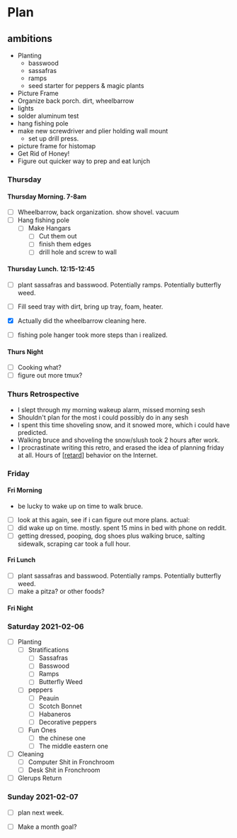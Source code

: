 # Plan

## ambitions

- Planting
  - basswood
  - sassafras
  - ramps
  - seed starter for peppers & magic plants
- Picture Frame
- Organize back porch. dirt, wheelbarrow
- lights
- solder aluminum test
- hang fishing pole
- make new screwdriver and plier holding wall mount
  - set up drill press.
- picture frame for histomap
- Get Rid of Honey!
- Figure out quicker way to prep and eat lunjch

### Thursday

#### Thursday Morning. 7-8am

- [ ] Wheelbarrow, back organization. show shovel. vacuum
- [ ] Hang fishing pole
  - [ ] Make Hangars
    - [ ] Cut them out
    - [ ] finish them edges
    - [ ] drill hole and screw to wall

#### Thursday Lunch. 12:15-12:45

- [ ] plant sassafras and basswood. Potentially ramps. Potentially butterfly weed.
- [ ] Fill seed tray with dirt, bring up tray, foam, heater.

- [x] Actually did the wheelbarrow cleaning here. 
- [ ] fishing pole hanger took more steps than i realized. 

#### Thurs Night

- [ ] Cooking what?
- [ ] figure out more tmux?

### Thurs Retrospective

- I slept through my morning wakeup alarm, missed morning sesh
- Shouldn't plan for the most i could possibly do in any sesh
- I spent this time shoveling snow, and it snowed more, which i could have predicted. 
- Walking bruce and shoveling the snow/slush took 2 hours after work. 
- I procrastinate writing this retro, and erased the idea of planning friday at all. Hours of [[retard]] behavior on the Internet. 

### Friday

#### Fri Morning
- be lucky to wake up on time to walk bruce.
- [ ] look at this again, see if i can figure out more plans.
actual:
- [ ] did wake up on time. mostly. spent 15 mins in bed with phone on reddit. 
- [ ] getting dressed, pooping, dog shoes plus walking bruce, salting sidewalk, scraping car took a full hour. 

#### Fri Lunch
- [ ] plant sassafras and basswood. Potentially ramps. Potentially butterfly weed.
- [ ] make a pitza? or other foods?

#### Fri Night

### Saturday 2021-02-06
- [ ] Planting
  - [ ] Stratifications
    - [ ] Sassafras
    - [ ] Basswood
    - [ ] Ramps
    - [ ] Butterfly Weed
  - [ ] peppers
    - [ ] Peauin
    - [ ] Scotch Bonnet
    - [ ] Habaneros
    - [ ] Decorative peppers
  - [ ] Fun Ones
    - [ ] the chinese one
    - [ ] The middle eastern one

- [ ] Cleaning
  - [ ] Computer Shit in Fronchroom
  - [ ] Desk Shit in Fronchroom

- [ ] Glerups Return

### Sunday 2021-02-07
- [ ] plan next week. 
- [ ] Make a month goal? 



[//begin]: # "Autogenerated link references for markdown compatibility"
[retard]: retard.md "Aptitude and performance judgement"
[//end]: # "Autogenerated link references"